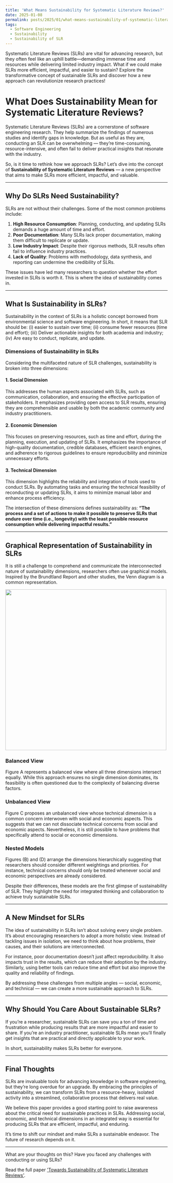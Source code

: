 ```yaml
---
title: 'What Means Sustainability for Systematic Literature Reviews?'
date: 2025-01-08
permalink: posts/2025/01/what-means-sustainability-of-systematic-literature-reviews/
tags:
  - Software Engineering
  - Sustainability
  - Sustainability of SLR
---
```


Systematic Literature Reviews (SLRs) are vital for advancing research, but they often feel like an uphill battle—demanding immense time and resources while delivering limited industry impact. What if we could make SLRs more efficient, impactful, and easier to sustain? Explore the transformative concept of sustainable SLRs and discover how a new approach can revolutionize research practices!

# What Does Sustainability Mean for Systematic Literature Reviews?

Systematic Literature Reviews (SLRs) are a cornerstone of software engineering research. They help summarize the findings of numerous studies and identify gaps in knowledge. But as useful as they are, conducting an SLR can be overwhelming — they’re time-consuming, resource-intensive, and often fail to deliver practical insights that resonate with the industry.

So, is it time to rethink how we approach SLRs? Let’s dive into the concept of **Sustainability of Systematic Literature Reviews** — a new perspective that aims to make SLRs more efficient, impactful, and valuable.

---

## Why Do SLRs Need Sustainability?

SLRs are not without their challenges. Some of the most common problems include:

1. **High Resource Consumption**: Planning, conducting, and updating SLRs demands a huge amount of time and effort.
2. **Poor Documentation**: Many SLRs lack proper documentation, making them difficult to replicate or update.
3. **Low Industry Impact**: Despite their rigorous methods, SLR results often fail to influence industry practices.
4. **Lack of Quality**: Problems with methodology, data synthesis, and reporting can undermine the credibility of SLRs.

These issues have led many researchers to question whether the effort invested in SLRs is worth it. This is where the idea of sustainability comes in.

---

## What Is Sustainability in SLRs?

Sustainability in the context of SLRs is a holistic concept borrowed from environmental science and software engineering. In short, it means that SLR should be: (i) easier to sustain over time; (ii) consume fewer resources (time and effort); (iii) Deliver actionable insights for both academia and industry; (iv) Are easy to conduct, replicate, and update.

### Dimensions of Sustainability in SLRs

Considering the multifaceted nature of SLR challenges, sustainability is broken into three dimensions:

#### 1. Social Dimension
This addresses the human aspects associated with SLRs, such as communication, collaboration, and ensuring the effective participation of stakeholders. It emphasizes providing open access to SLR results, ensuring they are comprehensible and usable by both the academic community and industry practitioners.

#### 2. Economic Dimension
This focuses on preserving resources, such as time and effort, during the planning, execution, and updating of SLRs. It emphasizes the importance of high-quality documentation, credible databases, efficient search engines, and adherence to rigorous guidelines to ensure reproducibility and minimize unnecessary efforts.

#### 3. Technical Dimension
This dimension highlights the reliability and integration of tools used to conduct SLRs. By automating tasks and ensuring the technical feasibility of reconducting or updating SLRs, it aims to minimize manual labor and enhance process efficiency.

The intersection of these dimensions defines sustainability as: **“The process and a set of actions to make it possible to preserve SLRs that endure over time (i.e., longevity) with the least possible resource consumption while delivering impactful results.”**

---

## Graphical Representation of Sustainability in SLRs

It is still a challenge to comprehend and communicate the interconnected nature of sustainability dimensions, researchers often use graphical models. Inspired by the Brundtland Report and other studies, the Venn diagram is a common representation.

<img src='/academic-bio/images/dimensions_v3.jpg' width=500>

### Balanced View
Figure A represents a balanced view where all three dimensions intersect equally. While this approach ensures no single dimension dominates, its feasibility is often questioned due to the complexity of balancing diverse factors.

### Unbalanced View
Figure C proposes an unbalanced view whose technical dimension is a common concern interwoven with social and economic aspects. This suggests that we can not dissociate technical concerns from social and economic aspects. Nevertheless, it is still possible to have problems that specifically attend to social or economic dimensions.

### Nested Models
Figures (B) and (D) arrange the dimensions hierarchically suggesting that researchers should consider different weightings and priorities. For instance, technical concerns should only be treated whenever social and economic perspectives are already considered. 

Despite their differences, these models are the first glimpse of sustainability of SLR. They highlight the need for integrated thinking and collaboration to achieve truly sustainable SLRs.

---

## A New Mindset for SLRs

The idea of sustainability in SLRs isn’t about solving every single problem. It’s about encouraging researchers to adopt a more holistic view. Instead of tackling issues in isolation, we need to think about how problems, their causes, and their solutions are interconnected.

For instance, poor documentation doesn’t just affect reproducibility. It also impacts trust in the results, which can reduce their adoption by the industry. Similarly, using better tools can reduce time and effort but also improve the quality and reliability of findings.

By addressing these challenges from multiple angles — social, economic, and technical — we can create a more sustainable approach to SLRs.

---

## Why Should You Care About Sustainable SLRs?

If you’re a researcher, sustainable SLRs can save you a ton of time and frustration while producing results that are more impactful and easier to share. If you’re an industry practitioner, sustainable SLRs mean you’ll finally get insights that are practical and directly applicable to your work.

In short, sustainability makes SLRs better for everyone.

---

## Final Thoughts

SLRs are invaluable tools for advancing knowledge in software engineering, but they’re long overdue for an upgrade. By embracing the principles of sustainability, we can transform SLRs from a resource-heavy, isolated activity into a streamlined, collaborative process that delivers real value.

We believe this paper provides a good starting point to raise awareness about the critical need for sustainable practices in SLRs. Addressing social, economic, and technical dimensions in an integrated way is essential for producing SLRs that are efficient, impactful, and enduring.

It’s time to shift our mindset and make SLRs a sustainable endeavor. The future of research depends on it.

---

What are your thoughts on this? Have you faced any challenges with conducting or using SLRs? 


Read the full paper ['Towards Sustainability of Systematic Literature Reviews'](https://vinnydsstos.github.io/academic-bio/publication/2021-01-01-sustainability-systematic-literature-reviews).

